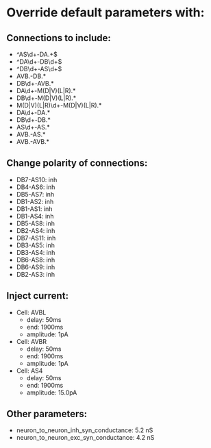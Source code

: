# Override default parameters with:
## Connections to include:
- ^AS\d+-DA.+$
- ^DA\d+-DB\d+$
- ^DB\d+-AS\d+$
- AVB.-DB.*
- DB\d+-AVB.*
- DA\d+-M(D|V)(L|R).*
- DB\d+-M(D|V)(L|R).*
- M(D|V)(L|R)\d+-M(D|V)(L|R).*
- DA\d+-DA.*
- DB\d+-DB.*
- AS\d+-AS.*
- AVB.-AS.*
- AVB.-AVB.*

## Change polarity of connections:
- DB7-AS10: inh
- DB4-AS6: inh
- DB5-AS7: inh
- DB1-AS2: inh
- DB1-AS1: inh
- DB1-AS4: inh
- DB5-AS8: inh
- DB2-AS4: inh
- DB7-AS11: inh
- DB3-AS5: inh
- DB3-AS4: inh
- DB6-AS8: inh
- DB6-AS9: inh
- DB2-AS3: inh

## Inject current:
- Cell: AVBL
    - delay: 50ms
    - end: 1900ms
    - amplitude: 1pA
- Cell: AVBR
    - delay: 50ms
    - end: 1900ms
    - amplitude: 1pA
- Cell: AS4
    - delay: 50ms
    - end: 1900ms
    - amplitude: 15.0pA

## Other parameters:
- neuron_to_neuron_inh_syn_conductance: 5.2 nS
- neuron_to_neuron_exc_syn_conductance: 4.2 nS

